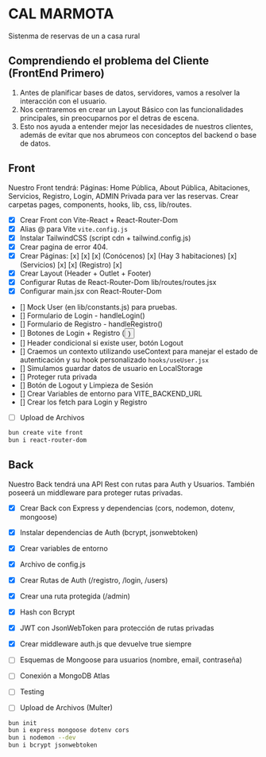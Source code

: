 # CAL MARMOTA
Sistenma de reservas de un a casa rural 

## Comprendiendo el problema del Cliente (FrontEnd Primero)

 1. Antes de planificar bases de datos, servidores, vamos a resolver la interacción con el usuario.
 2. Nos centraremos en crear un Layout Básico con las funcionalidades principales, sin preocuparnos por el detras de escena.
 3. Esto nos ayuda a entender mejor las necesidades de nuestros clientes, además de evitar que nos abrumeos con conceptos del backend o base de datos.


## Front

Nuestro Front tendrá:
Páginas: Home Pública, About Pública, Abitaciones, Servicios, Registro, Login, ADMIN Privada para ver las reservas.
Crear carpetas pages, components, hooks, lib, css, lib/routes.

- [x] Crear Front con Vite-React + React-Router-Dom
- [x] Alias @ para Vite `vite.config.js`
- [x] Instalar TailwindCSS (script cdn + tailwind.config.js)
- [x] Crear pagina de error 404.
- [x] Crear Páginas:
        [x]<Layout>
        [x]<Home>
        [x]<About> (Conócenos)
        [x]<Rooms> (Hay 3 habitaciones)
        [x]<Services> (Servicios)
        [x]<Login>
        [x]<Register> (Registro)
        [x]<Admin>
- [x] Crear Layout (Header + Outlet + Footer)
- [x] Configurar Rutas de React-Router-Dom lib/routes/routes.jsx
- [x] Configurar main.jsx con React-Router-Dom <RouterProvider router={router} />
- [] Mock User (en lib/constants.js) para pruebas. 
- [] Formulario de Login - handleLogin()
- [] Formulario de Registro - handleRegistro()
- [] Botones de Login + Registro (<Button>)
- [] Header condicional si existe user, botón Logout
- [] Craemos un contexto utilizando useContext para manejar el estado de autenticación y su hook personalizado `hooks/useUser.jsx`
- [] Simulamos guardar datos de usuario en LocalStorage
- [] Proteger ruta privada <PrivateRoute>
- [] Botón de Logout y Limpieza de Sesión
- [] Crear Variables de entorno para VITE_BACKEND_URL
- [] Crear los fetch para Login y Registro
- [ ] Upload de Archivos

```bash
bun create vite front
bun i react-router-dom
```

## Back

Nuestro Back tendrá una API Rest con rutas para Auth y Usuarios. También poseerá un middleware para proteger rutas privadas.

- [x] Crear Back con Express y dependencias (cors, nodemon, dotenv, mongoose)
- [x] Instalar dependencias de Auth (bcrypt, jsonwebtoken)
- [x] Crear variables de entorno
- [x] Archivo de config.js
- [x] Crear Rutas de Auth (/registro, /login, /users)
- [x] Crear una ruta protegida (/admin)
- [x] Hash con Bcrypt
- [x] JWT con JsonWebToken para protección de rutas privadas
- [x] Crear middleware auth.js que devuelve true siempre
- [ ] Esquemas de Mongoose para usuarios (nombre, email, contraseña)
- [ ] Conexión a MongoDB Atlas
- [ ] Testing
- [ ] Upload de Archivos (Multer)


```bash
bun init
bun i express mongoose dotenv cors
bun i nodemon --dev
bun i bcrypt jsonwebtoken
```